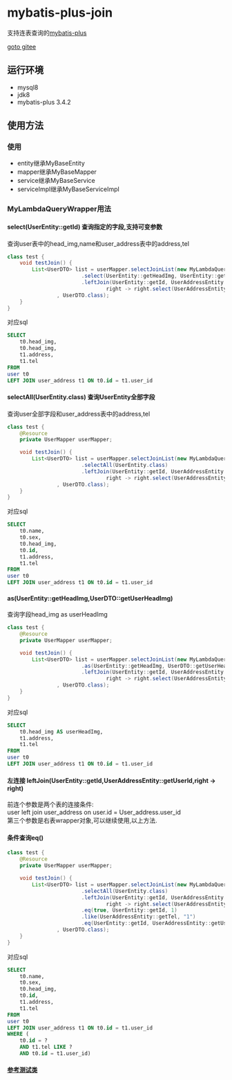 # mybatis-plus-join

支持连表查询的[mybatis-plus](https://gitee.com/baomidou/mybatis-plus)

[goto gitee](https://gitee.com/best_handsome/mybatis-plus-join)

## 运行环境

* mysql8
* jdk8
* mybatis-plus 3.4.2

## 使用方法

### 使用

* entity继承MyBaseEntity
* mapper继承MyBaseMapper
* service继承MyBaseService
* serviceImpl继承MyBaseServiceImpl

### MyLambdaQueryWrapper用法

#### select(UserEntity::getId)  查询指定的字段,支持可变参数

查询user表中的head_img,name和user_address表中的address,tel

```java
class test {
    void testJoin() {
        List<UserDTO> list = userMapper.selectJoinList(new MyLambdaQueryWrapper<UserEntity>()
                        .select(UserEntity::getHeadImg, UserEntity::getHeadImg)
                        .leftJoin(UserEntity::getId, UserAddressEntity::getUserId,
                                right -> right.select(UserAddressEntity::getAddress, UserAddressEntity::getTel))
                , UserDTO.class);
    }
}
```

对应sql

```sql
SELECT 
    t0.head_img,
    t0.head_img,
    t1.address,
    t1.tel
FROM 
user t0
LEFT JOIN user_address t1 ON t0.id = t1.user_id
```

#### selectAll(UserEntity.class) 查询UserEntity全部字段

查询user全部字段和user_address表中的address,tel

```java
class test {
    @Resource
    private UserMapper userMapper;

    void testJoin() {
        List<UserDTO> list = userMapper.selectJoinList(new MyLambdaQueryWrapper<UserEntity>()
                        .selectAll(UserEntity.class)
                        .leftJoin(UserEntity::getId, UserAddressEntity::getUserId,
                                right -> right.select(UserAddressEntity::getAddress, UserAddressEntity::getTel))
                , UserDTO.class);
    }
}
```

对应sql

```sql
SELECT 
    t0.name,
    t0.sex, 
    t0.head_img, 
    t0.id, 
    t1.address, 
    t1.tel
FROM 
user t0
LEFT JOIN user_address t1 ON t0.id = t1.user_id
```

#### as(UserEntity::getHeadImg,UserDTO::getUserHeadImg)

查询字段head_img as userHeadImg

```java
class test {
    @Resource
    private UserMapper userMapper;

    void testJoin() {
        List<UserDTO> list = userMapper.selectJoinList(new MyLambdaQueryWrapper<UserEntity>()
                        .as(UserEntity::getHeadImg, UserDTO::getUserHeadImg)
                        .leftJoin(UserEntity::getId, UserAddressEntity::getUserId,
                                right -> right.select(UserAddressEntity::getAddress, UserAddressEntity::getTel))
                , UserDTO.class);
    }
}
```

对应sql

```sql
SELECT 
    t0.head_img AS userHeadImg, 
    t1.address,
    t1.tel
FROM 
user t0
LEFT JOIN user_address t1 ON t0.id = t1.user_id
```

#### 左连接 leftJoin(UserEntity::getId,UserAddressEntity::getUserId,right -> right)

前连个参数是两个表的连接条件:  
user left join user_address on user.id = User_address.user_id  
第三个参数是右表wrapper对象,可以继续使用,以上方法.

#### 条件查询eq()

```java
class test {
    @Resource
    private UserMapper userMapper;

    void testJoin() {
        List<UserDTO> list = userMapper.selectJoinList(new MyLambdaQueryWrapper<UserEntity>()
                        .selectAll(UserEntity.class)
                        .leftJoin(UserEntity::getId, UserAddressEntity::getUserId,
                                right -> right.select(UserAddressEntity::getAddress, UserAddressEntity::getTel))
                        .eq(true, UserEntity::getId, 1)
                        .like(UserAddressEntity::getTel, "1")
                        .eq(UserEntity::getId, UserAddressEntity::getUserId)
                , UserDTO.class);
    }
}
```

对应sql

```sql
SELECT 
    t0.name,
    t0.sex, 
    t0.head_img,
    t0.id, 
    t1.address,
    t1.tel
FROM 
user t0
LEFT JOIN user_address t1 ON t0.id = t1.user_id
WHERE (
    t0.id = ? 
    AND t1.tel LIKE ? 
    AND t0.id = t1.user_id)
```

#### [参考测试类](https://gitee.com/best_handsome/mybatis-plus-join/blob/master/src/test/java/com/example/mp/MpJoinTest.java)

